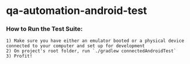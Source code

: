 # qa-automation-android-test

### How to Run the Test Suite:

    1) Make sure you have either an emulator booted or a physical device connected to your computer and set up for development
    2) On project's root folder, run `./gradlew connectedAndroidTest`
    3) Profit!
